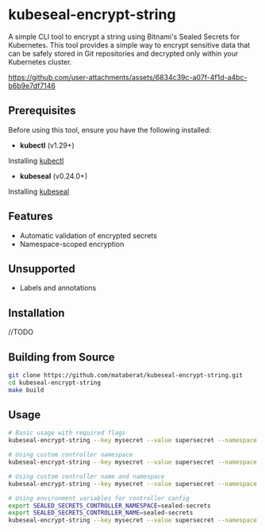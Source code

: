 # kubeseal-encrypt-string

A simple CLI tool to encrypt a string using Bitnami's Sealed Secrets for Kubernetes. This tool provides a simple way to encrypt sensitive data that can be safely stored in Git repositories and decrypted only within your Kubernetes cluster.



https://github.com/user-attachments/assets/6834c39c-a07f-4f1d-a4bc-b6b9e7df7146



## Prerequisites

Before using this tool, ensure you have the following installed:

- **kubectl** (v1.29+)

Installing [kubectl](https://kubernetes.io/docs/tasks/tools/install-kubectl/)

- **kubeseal** (v0.24.0+)

Installing [kubeseal](https://github.com/bitnami-labs/sealed-secrets?tab=readme-ov-file#kubeseal)

## Features

- Automatic validation of encrypted secrets
- Namespace-scoped encryption

## Unsupported

- Labels and annotations

## Installation

//TODO

## Building from Source

```bash
git clone https://github.com/mataberat/kubeseal-encrypt-string.git
cd kubeseal-encrypt-string
make build
```

## Usage

```bash
# Basic usage with required flags
kubeseal-encrypt-string --key mysecret --value supersecret --namespace production --secret-name my-secret

# Using custom controller namespace
kubeseal-encrypt-string --key mysecret --value supersecret --namespace production --controller-namespace sealed-secrets --secret-name my-secret

# Using custom controller name and namespace
kubeseal-encrypt-string --key mysecret --value supersecret --namespace production --controller-namespace sealed-secrets --controller-name sealed-secrets --secret-name my-secret

# Using environment variables for controller config
export SEALED_SECRETS_CONTROLLER_NAMESPACE=sealed-secrets
export SEALED_SECRETS_CONTROLLER_NAME=sealed-secrets
kubeseal-encrypt-string --key mysecret --value supersecret --namespace production
```
